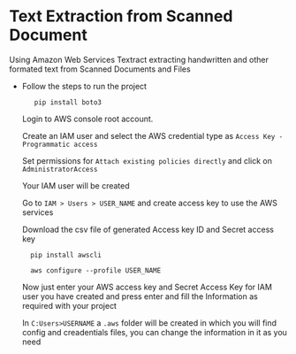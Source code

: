 # Text Extraction from Scanned Document
 Using Amazon Web Services Textract extracting handwritten and other formated text from Scanned Documents and Files

- Follow the steps to run the project

         pip install boto3
  Login to AWS console root account.
  
  Create an IAM user and select the AWS credential type as `Access Key - Programmatic access`
  
  Set permissions for `Attach existing policies directly` and click on `AdministratorAccess`
 
  Your IAM user will be created
  
  Go to `IAM > Users > USER_NAME` and create access key to use the AWS services
  
  Download the csv file of generated Access key ID and Secret access key
  
        pip install awscli
        
        aws configure --profile USER_NAME
        
   Now just enter your AWS access key and Secret Access Key for IAM user you have created and press enter and fill the Information as required with your project
   
   In `C:Users>USERNAME` a `.aws` folder will be created in which you will find config and creadentials files, you can change the information in it as you need
